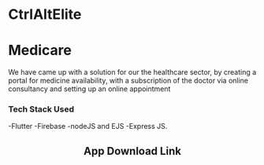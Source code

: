 # CtrlAltElite
# Medicare

We have came up with a solution for our the healthcare sector, by creating a portal for medicine availability, with a subscription of the doctor via online consultancy and setting up an online appointment

### Tech Stack Used
-Flutter
-Firebase
-nodeJS and EJS
-Express JS.

<h2 align= "center"><b>App Download Link</b></h2>

<p align="center"><b> </b></p>

